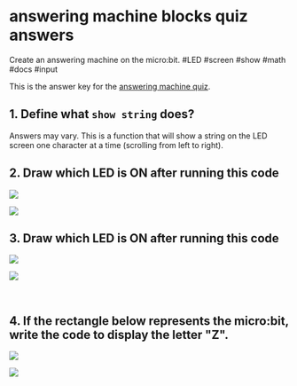 # answering machine blocks quiz answers

Create an answering machine on the micro:bit. #LED #screen #show #math #docs #input

This is the answer key for the [answering machine quiz](/microbit/lessons/answering-machine/quiz).

## 1. Define what `show string` does?

Answers may vary. This is a function that will show a string on the LED screen one character at a time (scrolling from left to right).

## 2. Draw which LED is ON after running this code

![](/static/mb/blocks/lessons/answering-machine-3.png)

![](/static/mb/lessons/answering-machine-0.png)

## 3. Draw which LED is ON after running this code

![](/static/mb/blocks/lessons/answering-machine-4.png)

![](/static/mb/lessons/answering-machine-1.png)

<br/>

## 4. If the rectangle below represents the micro:bit, write the code to display the letter "Z".

![](/static/mb/lessons/answering-machine-2.png)

![](/static/mb/blocks/lessons/answering-machine-5.png)

